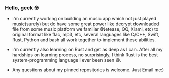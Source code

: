 ### Hello, geek 🤓

<!--
**TENX-S/TENX-S** is a ✨ _special_ ✨ repository because its `README.md` (this file) appears on your GitHub profile.

Here are some ideas to get you started:

- 🔭 I’m currently working on ...
- 🌱 I’m currently learning ...
- 👯 I’m looking to collaborate on ...
- 🤔 I’m looking for help with ...
- 💬 Ask me about ...
- 📫 How to reach me: ...
- 😄 Pronouns: ...
- ⚡ Fun fact: ...
-->

* I'm currently working on building an music app which not just played music(surely) but do have some great power like decrypt downloaded file from some music platform we familiar (Netease, QQ, Xiami, etc) to original format like flac, mp3, etc,  several languages like C/C++, Swift, Rust, Python and  bash all work together to implement these abilities.

* I'm currently also learning on Rust and get as deep as I can. After all my hardships on learning process, no surprisingly, I think Rust is the best system-programming language I ever been seen 😄.
* Any questions about my pinned repositories is welcome. Just Email me:)

